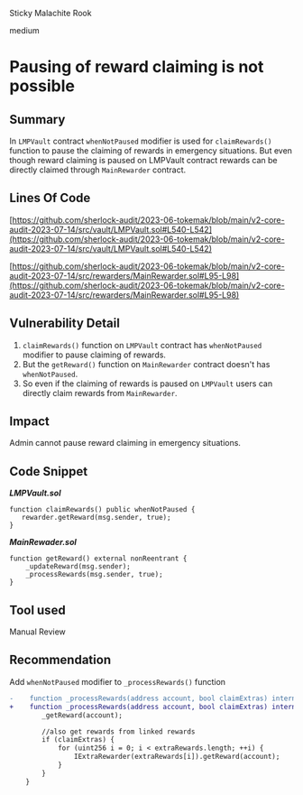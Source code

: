 Sticky Malachite Rook

medium

# Pausing of reward claiming is not possible
## Summary
In `LMPVault` contract `whenNotPaused` modifier is used for `claimRewards()` function to pause the claiming of rewards in emergency situations. But even though reward claiming is paused on LMPVault contract rewards can be directly claimed through `MainRewarder` contract.


## Lines Of Code
[https://github.com/sherlock-audit/2023-06-tokemak/blob/main/v2-core-audit-2023-07-14/src/vault/LMPVault.sol#L540-L542](https://github.com/sherlock-audit/2023-06-tokemak/blob/main/v2-core-audit-2023-07-14/src/vault/LMPVault.sol#L540-L542)

[https://github.com/sherlock-audit/2023-06-tokemak/blob/main/v2-core-audit-2023-07-14/src/rewarders/MainRewarder.sol#L95-L98](https://github.com/sherlock-audit/2023-06-tokemak/blob/main/v2-core-audit-2023-07-14/src/rewarders/MainRewarder.sol#L95-L98)

## Vulnerability Detail
1. `claimRewards()` function on `LMPVault` contract has `whenNotPaused` modifier to pause claiming of rewards.
2. But the `getReward()` function on `MainRewarder` contract doesn't has `whenNotPaused`.
3. So even if the claiming of rewards is paused on `LMPVault` users can directly claim rewards from `MainRewarder`. 

## Impact
Admin cannot pause reward claiming in emergency situations.

## Code Snippet
***LMPVault.sol***
```solidity
function claimRewards() public whenNotPaused {
   rewarder.getReward(msg.sender, true);
}
```
***MainRewader.sol***
```solidity
function getReward() external nonReentrant {
    _updateReward(msg.sender);
    _processRewards(msg.sender, true);
}
```



## Tool used
Manual Review

## Recommendation
Add `whenNotPaused` modifier to `_processRewards()` function
```diff
-    function _processRewards(address account, bool claimExtras) internal {
+    function _processRewards(address account, bool claimExtras) internal whenNotPaused {
        _getReward(account);

        //also get rewards from linked rewards
        if (claimExtras) {
            for (uint256 i = 0; i < extraRewards.length; ++i) {
                IExtraRewarder(extraRewards[i]).getReward(account);
            }
        }
    }
```
